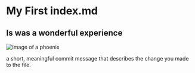 # My First index.md 
## Is was a wonderful experience 
![Image of a phoenix ](https://cdn.vectorstock.com/i/preview-1x/81/69/phoenix-bird-on-fire-vector-32108169.jpg)


a short, meaningful commit message that describes the change you made to the file.
